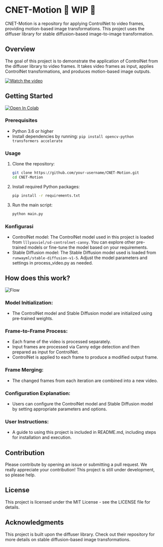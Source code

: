# CNET-Motion 🚦 WIP 🚦

CNET-Motion is a repository for applying ControlNet to video frames, providing motion-based image transformations. This project uses the diffuser library for stable diffusion-based image-to-image transformation.

## Overview
The goal of this project is to demonstrate the application of ControlNet from the diffuser library to video frames. It takes video frames as input, applies ControlNet transformations, and produces motion-based image outputs.

[![Watch the video](https://img.youtube.com/vi/Kboe-q3fu2Q/0.jpg)](https://youtube.com/shorts/Kboe-q3fu2Q)

## Getting Started

[![Open In Colab](https://colab.research.google.com/assets/colab-badge.svg)](https://colab.research.google.com/drive/15vTIUNMB2ShxN2APsdfcSUwOhtOpDm_j?usp=sharing)

### Prerequisites

- Python 3.6 or higher
- Install dependencies by running: `pip install opencv-python transformers accelerate`

### Usage

1. Clone the repository:
   ```bash
   git clone https://github.com/your-username/CNET-Motion.git
   cd CNET-Motion

2. Install required Python packages:
   ```bash
   pip install -r requirements.txt

3. Run the main script:
   ```bash
   python main.py

### Konfigurasi
- ControlNet model: The ControlNet model used in this project is loaded from `lllyasviel/sd-controlnet-canny`. You can explore other pre-trained models or fine-tune the model based on your requirements.
- Stable Diffusion model: The Stable Diffusion model used is loaded from `runwayml/stable-diffusion-v1-5`. Adjust the model parameters and settings in process_video.py as needed.

## How does this work?
![Flow](src/Flow.jpg)

### Model Initialization:
- The ControlNet model and Stable Diffusion model are initialized using pre-trained weights.

### Frame-to-Frame Process:
- Each frame of the video is processed separately.
- Input frames are processed via Canny edge detection and then prepared as input for ControlNet.
- ControlNet is applied to each frame to produce a modified output frame.

### Frame Merging:
- The changed frames from each iteration are combined into a new video.

### Configuration Explanation:
- Users can configure the ControlNet model and Stable Diffusion model by setting appropriate parameters and options.

### User Instructions:
 - A guide to using this project is included in README.md, including steps for installation and execution.


## Contribution
Please contribute by opening an issue or submitting a pull request. We really appreciate your contribution!
This project is still under development, so please help.

## License
This project is licensed under the MIT License - see the LICENSE file for details.

## Acknowledgments
This project is built upon the diffuser library. Check out their repository for more details on stable diffusion-based image transformations.
